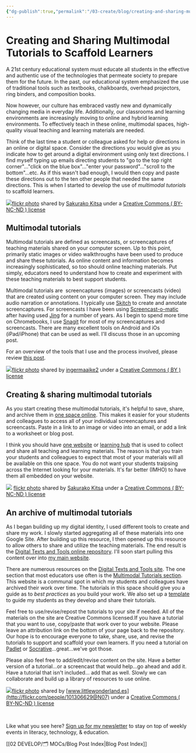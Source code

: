 ```yaml
---
{"dg-publish":true,"permalink":"/03-create/blog/creating-and-sharing-multimodal-tutorials-to-scaffold-learners/","title":"Creating and Sharing Multimodal Tutorials to Scaffold Learners","tags":["multimodal-tutorial","orms"]}
---
```


# Creating and Sharing Multimodal Tutorials to Scaffold Learners

A 21st century educational system must educate all students in the effective and authentic use of the technologies that permeate society to prepare them for the future. In the past, our educational system emphasized the use of traditional tools such as textbooks, chalkboards, overhead projectors, ring binders, and composition books.

Now however, our culture has embraced vastly new and dynamically changing media in everyday life. Additionally, our classrooms and learning environments are increasingly moving to online and hybrid learning environments. To effectively teach in these online, multimodal spaces, high-quality visual teaching and learning materials are needed.

Think of the last time a student or colleague asked for help or directions in an online or digital space. Consider the directions you would give as you indicate how to get around a digital environment using only text directions. I find myself typing up emails directing students to "go to the top right corner"..."click on the blue box"..."enter your password"..."scroll to the bottom"...etc. As if this wasn't bad enough, I would then copy and paste these directions out to the ten other people that needed the same directions. This is when I started to develop the use of _multimodal tutorials_ to scaffold learners.

[![](images/1414161334_b9bfbcdadf.jpg)](http://flickr.com/photos/kitsa_sakurako/1414161334 "Molded Pancake tutorial")[flickr photo](http://flickr.com/photos/kitsa_sakurako/1414161334 "Molded Pancake tutorial") shared by [Sakurako Kitsa](http://flickr.com/people/kitsa_sakurako) under a [Creative Commons ( BY-NC-ND ) license](http://creativecommons.org/licenses/by-nc-nd/2.0/)

## Multimodal tutorials

Multimodal tutorials are defined as screencasts, or screencaptures of teaching materials shared on your computer screen. Up to this point, primarily static images or video walkthroughs have been used to produce and share these tutorials. As online content and information becomes increasingly sophisticated, so too should online teaching materials. Put simply, educators need to understand how to create and experiment with these teaching materials to best support students.

Multimodal tutorials are  screencaptures (images) or screencasts (video) that are created using content on your computer screen. They may include audio narration or annotations. I typically use [Skitch](https://sites.google.com/site/textsandtools/techtutorials/screencasts/skitch) to create and annotate screencaptures. For screencasts I have been using [Screencast-o-matic](https://sites.google.com/site/textsandtools/techtutorials/screencasts/screencast-o-matic) after having used [Jing](https://sites.google.com/site/textsandtools/techtutorials/screencasts/jing) for a number of years. As I begin to spend more time on Chromebooks, I use [Snagit](https://chrome.google.com/webstore/detail/techsmith-snagit-extensio/annopcfmbiofommjmcmcfmhklhgbhkce?hl=en-US) for most of my screencaptures and screencasts. There are many excellent tools on Android and iOs (iPad/iPhone) that can be used as well. I'll discuss those in an upcoming post.

For an overview of the tools that I use and the process involved, please review [this post](http://wiobyrne.com/screencaptures-screencasts-education-assessment-research/).

[![](images/4387426060_1e20a09571.jpg)](http://flickr.com/photos/ingermaaike2/4387426060 "flower tutorial")[flickr photo](http://flickr.com/photos/ingermaaike2/4387426060 "flower tutorial") shared by [ingermaaike2](http://flickr.com/people/ingermaaike2) under a [Creative Commons ( BY ) license](http://creativecommons.org/licenses/by/2.0/)

## Creating & sharing multimodal tutorials

As you start creating these multimodal tutorials, it's helpful to save, share, and archive them in [one space online](http://wiobyrne.com/why-you-should-build-and-maintain-your-one-space-on-the-internet/). This makes it easier for your students and colleagues to access all of your individual screencaptures and screencasts. Paste in a link to an image or video into an email, or add a link to a worksheet or blog post.

I think you should have [one website](http://wiobyrne.com/building-your-hub/) or [learning hub](http://wiobyrne.com/use-google-sites-for-educators-to-build-your-own-digital-learning-hub/) that is used to collect and share all teaching and learning materials. The reason is that you train your students and colleagues to expect that most of your materials will all be available on this one space. You do not want your students traipsing across the Internet looking for your materials. It's far better (IMHO) to have them all embedded on your website.

[![](images/1443911368_73fe4faaff.jpg)](http://flickr.com/photos/kitsa_sakurako/1443911368 "Caramel Apple Tutorial") [flickr photo](http://flickr.com/photos/kitsa_sakurako/1443911368 "Caramel Apple Tutorial") shared by [Sakurako Kitsa](http://flickr.com/people/kitsa_sakurako) under a [Creative Commons ( BY-NC-ND ) license](http://creativecommons.org/licenses/by-nc-nd/2.0/)

## An archive of multimodal tutorials

As I began building up my digital identity, I used different tools to create and share my work. I slowly started aggregating all of these materials into one Google Site. After building up this resource, I then opened up this resource to allow others to share and utilize the teaching materials. The end result is the [Digital Texts and Tools online repository](http://wiobyrne.com/the-digital-texts-and-tools-online-repository/). I'll soon start pulling this content over into [my main website](http://wiobyrne.com/).

There are numerous resources on the [Digital Texts and Tools site](https://sites.google.com/site/textsandtools/). The one section that most educators use often is the [Multimodal Tutorials section](https://sites.google.com/site/textsandtools/techtutorials). This website is a communal spot in which my students and colleagues have archived their work over time. The tutorials in this space should give you a guide as to _best practices_ as you build your work. We also set up a [template](https://sites.google.com/site/textsandtools/techtutorialtemplate) to guide my students as they develop and share their tutorials.

Feel free to use/revise/repost the tutorials to your site if needed. All of the materials on the site are Creative Commons licensed.If you have a tutorial that you want to use, copy/paste that work over to your website. Please leave an attribution link on the bottom of your page back to the repository. Our hope is to encourage everyone to take, share, use, and revise the tutorials to support and scaffold your own learners. If you need a tutorial on [Padlet](https://sites.google.com/site/textsandtools/techtutorials/padlet) or [Socrative](https://sites.google.com/site/textsandtools/techtutorials/socrative)...great...we've got those.

Please also feel free to add/edit/revise content on the site. Have a better version of a tutorial...or a screencast that would help...go ahead and add it. Have a tutorial that isn't included... add that as well. Slowly we can collaborate and build up a library of resources to use online.

[![](images/9677364909_9025751c9a.jpg)](http://flickr.com/photos/101306629@N07/9677364909 "Tutorial: Galletas vidriera / Stained glass cookies tutorial")[flickr photo](http://flickr.com/photos/101306629@N07/9677364909 "Tutorial: Galletas vidriera / Stained glass cookies tutorial") shared by [www.littlewonderland.es](http://flickr.com/people/101306629@N07) under a [Creative Commons ( BY-NC-ND ) license](http://creativecommons.org/licenses/by-nc-nd/2.0/)

 

Like what you see here? [Sign up for my newsletter](http://wiobyrne.com/tldr/) to stay on top of weekly events in literacy, technology, & education.

[[02 DEVELOP/🗂️ MOCs/Blog Post Index\|Blog Post Index]]